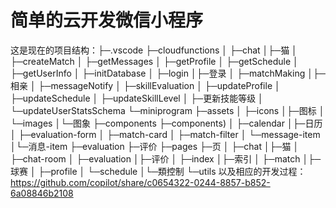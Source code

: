 # 简单的云开发微信小程序

这是现在的项目结构：├─.vscode
├─cloudfunctions
│  ├─chat   │├─猫
│  ├─createMatch
│  ├─getMessages
│  ├─getProfile
│  ├─getSchedule
│  ├─getUserInfo
│  ├─initDatabase
│  ├─login   │├─登录
│  ├─matchMaking   │├─相亲
│  ├─messageNotify
│  ├─skillEvaluation
│  ├─updateProfile
│  ├─updateSchedule
│  ├─updateSkillLevel   │  ├─更新技能等级
│  └─updateUserStatsSchema
└─miniprogram
    ├─assets
    │  ├─icons   │├─图标
    │  └─images   │└─图象
    ├─components   ├─components)
    │  ├─calendar   │├─日历
    │  ├─evaluation-form
    │  ├─match-card
    │  ├─match-filter
    │  └─message-item   │└─消息-item
    ├─evaluation   ├─评价
    ├─pages   ├─页
    │  ├─chat   │├─猫
    │  ├─chat-room
    │  ├─evaluation   │├─评价
    │  ├─index   │├─索引
    │  ├─match   │├─球赛
    │  ├─profile
    │  └─schedule   │└─類控制
    └─utils
以及相应的开发过程：https://github.com/copilot/share/c0654322-0244-8857-b852-6a08846b2108
